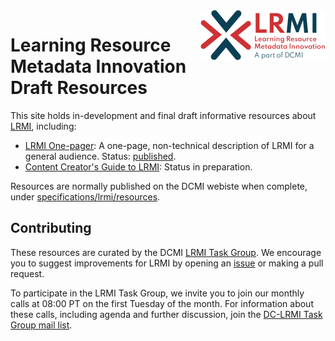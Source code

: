 <img src="images/LRMI_400t.png" align="right" width="200" height="80">

# Learning Resource Metadata Innovation Draft Resources

This site holds in-development and final draft informative resources about [LRMI](https://www.dublincore.org/about/lrmi/), including:
* [LRMI One-pager](one-page): A one-page, non-technical description of LRMI for a general audience. Status: [published](https://www.dublincore.org/specifications/lrmi/resources/one-page/).
* [Content Creator's Guide to LRMI](content-creators-guide): Status in preparation.

Resources are normally published on the DCMI webiste when complete, under [specifications/lrmi/resources](https://www.dublincore.org/specifications/lrmi/resources/).

## Contributing
These resources are curated by the DCMI [LRMI Task Group](https://www.dublincore.org/groups/lrmi-task-group/). We encourage you to suggest improvements for LRMI by opening an [issue](https://github.com/dcmi/lrmi/issues/new/choose) or making a pull request.

To participate in the LRMI Task Group, we invite you to join our monthly calls at 08:00 PT on the first Tuesday of the month. For information about these calls, including agenda and further discussion, join the [DC-LRMI Task Group mail list](https://www.jiscmail.ac.uk/cgi-bin/webadmin?A0=DC-LRMI).
